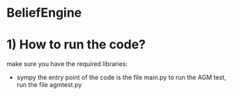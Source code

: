 # BeliefEngine

# 1) How to run the code?
make sure you have the required libraries:
- sympy
the entry point of the code is the file main.py
to run the AGM test, run the file agmtest.py